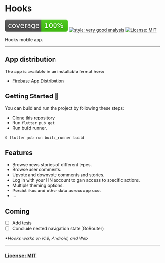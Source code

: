 # Hooks

![coverage][coverage_badge]
[![style: very good analysis][very_good_analysis_badge]][very_good_analysis_link]
[![License: MIT][license_badge]][license_link]


Hooks mobile app.

---

## App distribution

The app is available in an installable format here:

- [Firebase App Distribution][app_distribution_link]

## Getting Started 🚀

You can build and run the project by following these steps:

* Clone this repository
* Run ``flutter pub get``
* Run build runner.

```sh
$ flutter pub run build_runner build
```

## Features

- Browse news stories of different types.
- Browse user comments.
- Upvote and downvote comments and stories.
- Log in with your HN account to gain access to specific actions.
- Multiple theming options.
- Persist likes and other data across app use.
- ...

## Coming

- [ ] Add tests
- [ ] Conclude nested navigation state (GoRouter)

_\*Hooks works on iOS, Android, and Web_

---

### [License: MIT](LICENSE.md)

[coverage_badge]: coverage_badge.svg
[license_badge]: https://img.shields.io/badge/license-MIT-blue.svg
[license_link]: https://opensource.org/licenses/MIT
[app_distribution_link]: https://appdistribution.firebase.google.com/pub/i/e95f0b66f5ed3d35
[very_good_analysis_badge]: https://img.shields.io/badge/style-very_good_analysis-B22C89.svg
[very_good_analysis_link]: https://pub.dev/packages/very_good_analysis
